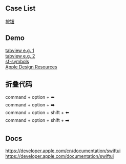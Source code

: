 ## Case List
[按钮](./Sources/Case/ButtonView.swift)


## Demo
[tabview e.g. 1](https://developer.apple.com/documentation/swiftui/tabview)  
[tabview e.g. 2](https://developer.apple.com/documentation/swiftui/view/tabitem(_:))  
[sf-symbols](https://developer.apple.com/design/human-interface-guidelines/sf-symbols)  
[Apple Design Resources](https://developer.apple.com/design/resources/)  


## 折叠代码
command + option + ⬅️   
command + option + ➡️  
command + option + shift + ⬅️  
command + option + shift + ➡️  


## Docs
https://developer.apple.com/cn/documentation/swiftui  
https://developer.apple.com/documentation/swiftui  
